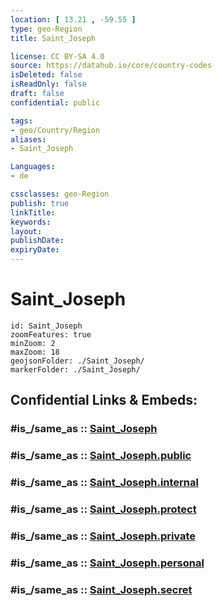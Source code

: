 ```yaml
---
location: [ 13.21 , -59.55 ] 
type: geo-Region
title: Saint_Joseph

license: CC BY-SA 4.0
source: https://datahub.io/core/country-codes
isDeleted: false
isReadOnly: false
draft: false
confidential: public

tags:
- geo/Country/Region
aliases:
- Saint_Joseph

Languages:
- de

cssclasses: geo-Region
publish: true
linkTitle: 
keywords: 
layout: 
publishDate: 
expiryDate: 
---
```


# Saint_Joseph

```leaflet
id: Saint_Joseph
zoomFeatures: true 
minZoom: 2 
maxZoom: 18
geojsonFolder: ./Saint_Joseph/
markerFolder: ./Saint_Joseph/
```


## Confidential Links & Embeds: 

### #is_/same_as :: [Saint_Joseph](/_Standards/Earth/Continent/America~Caribbean/Barbados/Provinces~Barbados/Saint_Joseph.md) 

### #is_/same_as :: [Saint_Joseph.public](/_public/Earth/Continent/America~Caribbean/Barbados/Provinces~Barbados/Saint_Joseph.public.md) 

### #is_/same_as :: [Saint_Joseph.internal](/_internal/Earth/Continent/America~Caribbean/Barbados/Provinces~Barbados/Saint_Joseph.internal.md) 

### #is_/same_as :: [Saint_Joseph.protect](/_protect/Earth/Continent/America~Caribbean/Barbados/Provinces~Barbados/Saint_Joseph.protect.md) 

### #is_/same_as :: [Saint_Joseph.private](/_private/Earth/Continent/America~Caribbean/Barbados/Provinces~Barbados/Saint_Joseph.private.md) 

### #is_/same_as :: [Saint_Joseph.personal](/_personal/Earth/Continent/America~Caribbean/Barbados/Provinces~Barbados/Saint_Joseph.personal.md) 

### #is_/same_as :: [Saint_Joseph.secret](/_secret/Earth/Continent/America~Caribbean/Barbados/Provinces~Barbados/Saint_Joseph.secret.md)

